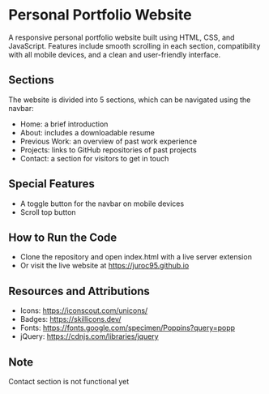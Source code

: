 # Personal Portfolio Website
A responsive personal portfolio website built using HTML, CSS, and JavaScript. Features include smooth scrolling in each section, compatibility with all mobile devices, and a clean and user-friendly interface.

## Sections
The website is divided into 5 sections, which can be navigated using the navbar:

- Home: a brief introduction
- About: includes a downloadable resume
- Previous Work: an overview of past work experience
- Projects: links to GitHub repositories of past projects
- Contact: a section for visitors to get in touch

## Special Features
- A toggle button for the navbar on mobile devices
- Scroll top button

## How to Run the Code
- Clone the repository and open index.html with a live server extension
- Or visit the live website at https://juroc95.github.io

## Resources and Attributions
- Icons: https://iconscout.com/unicons/
- Badges: https://skillicons.dev/
- Fonts: https://fonts.google.com/specimen/Poppins?query=popp
- jQuery: https://cdnjs.com/libraries/jquery

## Note
Contact section is not functional yet
